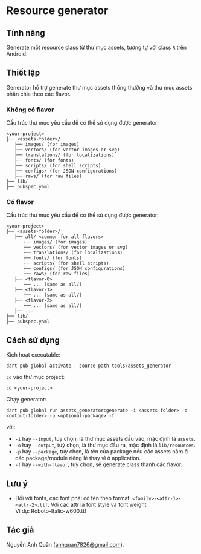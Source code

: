 # Resource generator

## Tính năng

Generate một resource class từ thư mục assets, tương tự với class `R` trên Android.

## Thiết lập

Generator hỗ trợ generate thư mục assets thông thường và thư mục assets phân chia theo các flavor.<br>

### Không có flavor

Cấu trúc thư mục yêu cầu để có thể sử dụng được generator:<br>

```
<your-project>
├── <assets-folder>/
   ├── images/ (for images)
   ├── vectors/ (for vector images or svg)
   ├── translations/ (for localizations)
   ├── fonts/ (for fonts)
   ├── scripts/ (for shell scripts)
   ├── configs/ (for JSON configurations)
   ├── raws/ (for raw files)
├── lib/
├── pubspec.yaml
```

### Có flavor

Cấu trúc thư mục yêu cầu để có thể sử dụng được generator:<br>

```
<your-project>
├── <assets-folder>/
   ├── all/ <common for all flavors>
      ├── images/ (for images)
      ├── vectors/ (for vector images or svg)
      ├── translations/ (for localizations)
      ├── fonts/ (for fonts)
      ├── scripts/ (for shell scripts)
      ├── configs/ (for JSON configurations)
      ├── raws/ (for raw files)
   ├── <flavor-0>
      ├── ... (same as all/)
   ├── <flavor-1>
      ├── ... (same as all/)
   ├── <flavor-2>
      ├── ... (same as all/)
   ├── ...
├── lib/
├── pubspec.yaml
```

## Cách sử dụng

Kích hoạt executable:<br>
```
dart pub global activate --source path tools/assets_generator
```

`cd` vào thư mục project:
```
cd <your-project>
```

Chạy generator:
```
dart pub global run assets_generator:generate -i <assets-folder> -o <output-folder> -p <optional-package> -f
```
với:
- `-i` hay `--input`, tuỳ chọn, là thư mục assets đầu vào, mặc định là `assets`.
- `-o` hay `--output`, tuỳ chọn, là thư mục đầu ra, mặc định là `lib/resources`.
- `-p` hay `--package`, tuỳ chọn, là tên của package nếu các assets nằm ở các package/module riêng lẻ thay vì ở application.
- `-f` hay `--with-flavor`, tuỳ chọn, sẽ generate class thành các flavor.

## Lưu ý

- Đối với fonts, các font phải có tên theo format: `<family>-<attr-1>-<attr-2>.ttf`. Với các attr là font style và font weight<br>
Ví dụ: Roboto-Italic-w600.ttf

## Tác giả

Nguyễn Anh Quân (anhquan7826@gmail.com).